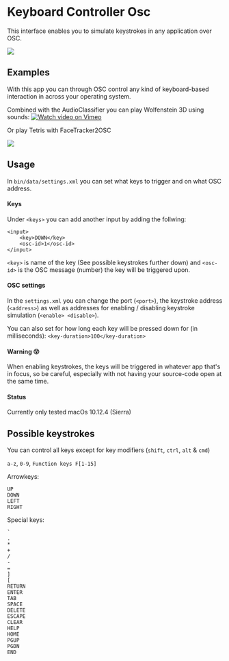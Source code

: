 # Keyboard Controller Osc

This interface enables you to simulate keystrokes in any application over OSC. 

![](http://projects.stoj.io/keyboard-controller/app.png)


## Examples
With this app you can through OSC control any kind of keyboard-based interaction in across your operating system.


Combined with the AudioClassifier you can play Wolfenstein 3D using sounds:
[![Watch video on Vimeo](http://projects.stoj.io/keyboard-controller/wolfenstein.jpg)](https://vimeo.com/154583964)


Or play Tetris with FaceTracker2OSC

![](http://projects.stoj.io/keyboard-controller/face-tetris.gif)



## Usage
In `bin/data/settings.xml` you can set what keys to trigger and on what OSC address.


#### Keys
Under `<keys>` you can add another input by adding the follwing: 

```
<input>
    <key>DOWN</key>
	<osc-id>1</osc-id>
</input>
```
`<key>` is name of the key (See possible keystrokes further down) and `<osc-id>` is the OSC message (number) the key will be triggered upon. 

#### OSC settings
In the `settings.xml` you can change the port (`<port>`), the keystroke address (`<address>`) as well as addresses for enabling / disabling keystroke simulation (`<enable> <disable>`).

You can also set for how long each key will be pressed down for (in milliseconds):
`<key-duration>100</key-duration>`


#### Warning :dizzy_face:
When enabling keystrokes, the keys will be triggered in whatever app that's in focus, so be careful, especially with not having your source-code open at the same time.



#### Status
Currently only tested macOs 10.12.4 (Sierra)



## Possible keystrokes
You can control all keys except for key modifiers (`shift`, `ctrl`, `alt` & `cmd`)

`a-z`, `0-9`, `Function keys F[1-15]`

Arrowkeys:

```
UP
DOWN
LEFT
RIGHT
```

Special keys:

```
`
.
*
+
/
-
=
]
[
RETURN
ENTER
TAB
SPACE
DELETE
ESCAPE
CLEAR
HELP
HOME
PGUP
PGDN
END
```